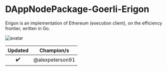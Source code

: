 # DAppNodePackage-Goerli-Erigon

Erigon is an implementation of Ethereum (execution client), on the efficiency frontier, written in Go.

![avatar](avatar-default.png)

|      Updated       | Champion/s |
| :----------------: | :--------: |
| :heavy_check_mark: | @alexpeterson91 |
